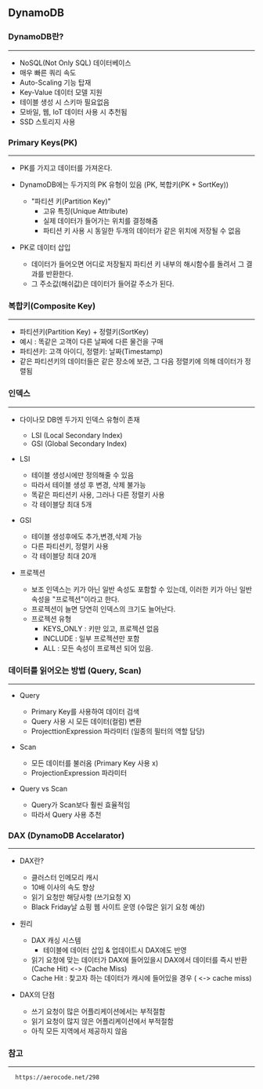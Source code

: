## DynamoDB

### DynamoDB란?
---
  + NoSQL(Not Only SQL) 데이터베이스
  + 매우 빠른 쿼리 속도
  + Auto-Scaling 기능 탑재
  + Key-Value 데이터 모델 지원
  + 테이블 생성 시 스키마 필요없음
  + 모바일, 웹, IoT 데이터 사용 시 추천됨
  + SSD 스토리지 사용

### Primary Keys(PK)
---
  + PK를 가지고 데이터를 가져온다.
  + DynamoDB에는 두가지의 PK 유형이 있음 (PK, 복합키(PK + SortKey))
    + "파티션 키(Partition Key)"
      + 고유 특징(Unique Attribute)
      + 실제 데이터가 들어가는 위치를 결정해줌
      + 파티션 키 사용 시 동일한 두개의 데이터가 같은 위치에 저장될 수 없음

  + PK로 데이터 삽입
    + 데이터가 들어오면 어디로 저장될지 파티션 키 내부의 해시함수를 돌려서 그 결과를 반환한다.
    + 그 주소값(해쉬값)은 데이터가 들어갈 주소가 된다.


### 복합키(Composite Key)
---
  + 파티션키(Partition Key) + 정렬키(SortKey)
  + 예시 : 똑같은 고객이 다른 날짜에 다른 물건을 구매
  + 파티션키: 고객 아이디, 정렬키: 날짜(Timestamp)
  + 같은 파티션키의 데이터들은 같은 장소에 보관, 그 다음 정렬키에 의해 데이터가 정렬됨


### 인덱스
---
  + 다이나모 DB엔 두가지 인덱스 유형이 존재
    + LSI (Local Secondary Index)
    + GSI (Global Secondary Index)
  
  + LSI
    + 테이블 생성시에만 정의해줄 수 있음
    + 따라서 테이블 생성 후 변경, 삭제 불가능
    + 똑같은 파티션키 사용, 그러나 다른 정렬키 사용
    + 각 테이블당 최대 5개

  + GSI
    + 테이블 생성후에도 추가,변경,삭제 가능
    + 다른 파티션키, 정렬키 사용   
    + 각 테이블당 최대 20개
  
  + 프로젝션
    + 보조 인덱스는 키가 아닌 일반 속성도 포함할 수 있는데, 이러한 키가 아닌 일반 속성을 "프로젝션"이라고 한다.
    + 프로젝션이 늘면 당연히 인덱스의 크기도 늘어난다.
    + 프로젝션 유형
      + KEYS_ONLY : 키만 있고, 프로젝션 없음
      + INCLUDE : 일부 프로젝션만 포함
      + ALL : 모든 속성이 프로젝션 되어 있음.

### 데이터를 읽어오는 방법 (Query, Scan)
---
+ Query
  + Primary Key를 사용하여 데이터 검색
  + Query 사용 시 모든 데이터(컬럼) 변환
  + ProjecttionExpression 파라미터 (일종의 필터의 역할 담당)

+ Scan
  + 모든 데이터를 불러옴 (Primary Key 사용 x)
  + ProjectionExpression 파라미터

+ Query vs Scan
  + Query가 Scan보다 훨씬 효율적임
  + 따라서 Query 사용 추천


### DAX (DynamoDB Accelarator)
---
+ DAX란?
  + 클러스터 인메모리 캐시
  + 10배 이사의 속도 향상
  + 읽기 요청만 해당사항 (쓰기요청 X)
  + Black Friday날 쇼핑 웹 사이트 운영 (수많은 읽기 요청 예상) 

+ 원리
  + DAX 캐싱 시스템
    + 테이블에 데이터 삽입 & 업데이트시 DAX에도 반영
  + 읽기 요청에 맞는 데이터가 DAX에 들어있을시 DAX에서 데이터를 즉시 반환(Cache Hit) <-> (Cache Miss) 
  + Cache Hit : 찾고자 하는 데이터가 캐시에 들어있을 경우 ( <-> cache miss)

+ DAX의 단점
  + 쓰기 요청이 많은 어플리케이션에서는 부적절함
  + 읽기 요청이 많지 않은 어플리케이션에서 부적절함
  + 아직 모든 지역에서 제공하지 않음

### 참고
---
```
  https://aerocode.net/298
```
